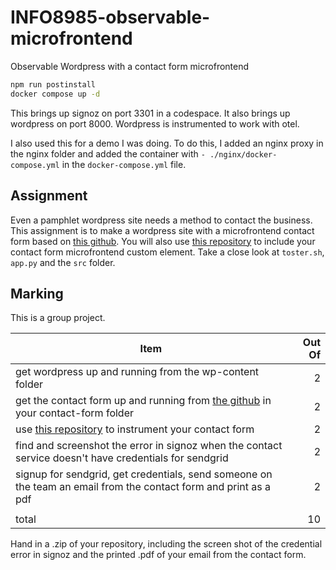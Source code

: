 # INFO8985-observable-microfrontend
Observable Wordpress with a contact form microfrontend

```bash
npm run postinstall
docker compose up -d
```

This brings up signoz on port 3301 in a codespace. It also brings up wordpress on port 8000. Wordpress is instrumented to work with otel.

I also used this for a demo I was doing. To do this, I added an nginx proxy in the nginx folder and added the container with `- ./nginx/docker-compose.yml` in the `docker-compose.yml` file.

## Assignment

Even a pamphlet wordpress site needs a method to contact the business. This assignment is to make a wordpress site with a microfrontend contact form based on [this github](https://github.com/rhildred/contact-form). You will also use [this repository](https://github.com/conestogac-acsit/cdevops-microfrontend) to include your contact form microfrontend custom element. Take a close look at `toster.sh`, `app.py` and the `src` folder.

## Marking

This is a group project.

|Item|Out Of|
|--|--:|
|get wordpress up and running from the wp-content folder|2|
|get the contact form up and running from [the github](https://github.com/rhildred/contact-form) in your contact-form folder|2|
|use [this repository](https://github.com/conestogac-acsit/cdevops-microfrontend) to instrument your contact form|2|
|find and screenshot the error in signoz when the contact service doesn't have credentials for sendgrid|2|
|signup for sendgrid, get credentials, send someone on the team an email from the contact form and print as a pdf|2|
|||
|total|10|

Hand in a .zip of your repository, including the screen shot of the credential error in signoz and the printed .pdf of your email from the contact form.
